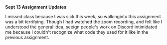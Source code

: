 **Sept 13 Assignment Updates**

I missed class because I was sick this week, so walkinginto this assignment was a bit terrifying. Though I had watched the zoom recording, and felt like I understood the general idea, seeign people's work on Discord intimidated me because I couldn't recognize what code they used for it like in the previous assignment. 



